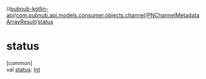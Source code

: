 //[pubnub-kotlin-api](../../../index.md)/[com.pubnub.api.models.consumer.objects.channel](../index.md)/[PNChannelMetadataArrayResult](index.md)/[status](status.md)

# status

[common]\
val [status](status.md): [Int](https://kotlinlang.org/api/core/kotlin-stdlib/kotlin/-int/index.html)

